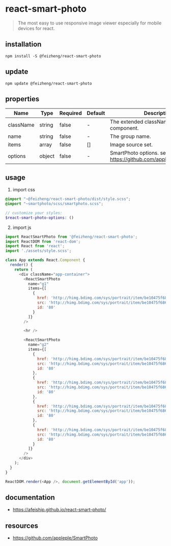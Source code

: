# react-smart-photo
> The most easy to use responsive image viewer especially for mobile devices for react.

## installation
```shell
npm install -S @feizheng/react-smart-photo
```

## update
```shell
npm update @feizheng/react-smart-photo
```

## properties
| Name      | Type   | Required | Default | Description                                                     |
| --------- | ------ | -------- | ------- | --------------------------------------------------------------- |
| className | string | false    | -       | The extended className for component.                           |
| name      | string | false    | -       | The group name.                                                 |
| items     | array  | false    | []      | Image source set.                                               |
| options   | object | false    | -       | SmartPhoto options. see: https://github.com/appleple/SmartPhoto |


## usage
1. import css
  ```scss
  @import "~@feizheng/react-smart-photo/dist/style.scss";
  @import "~smartphoto/scss/smartphoto.scss";

  // customize your styles:
  $react-smart-photo-options: ()
  ```
2. import js
  ```js
  import ReactSmartPhoto from '@feizheng/react-smart-photo';
  import ReactDOM from 'react-dom';
  import React from 'react';
  import './assets/style.scss';

  class App extends React.Component {
    render() {
      return (
        <div className="app-container">
          <ReactSmartPhoto
            name="g1"
            items={[
              {
                href: 'http://himg.bdimg.com/sys/portrait/item/be10475f686d6c73db00.jpg',
                src: 'http://himg.bdimg.com/sys/portrait/item/be10475f686d6c73db00.jpg',
                id: '80'
              }
            ]}
          />

          <hr />

          <ReactSmartPhoto
            name="g2"
            items={[
              {
                href: 'http://himg.bdimg.com/sys/portrait/item/be10475f686d6c73db00.jpg',
                src: 'http://himg.bdimg.com/sys/portrait/item/be10475f686d6c73db00.jpg',
                id: '80'
              },
              {
                href: 'http://himg.bdimg.com/sys/portrait/item/be10475f686d6c73db00.jpg',
                src: 'http://himg.bdimg.com/sys/portrait/item/be10475f686d6c73db00.jpg',
                id: '80'
              },
              {
                href: 'http://himg.bdimg.com/sys/portrait/item/be10475f686d6c73db00.jpg',
                src: 'http://himg.bdimg.com/sys/portrait/item/be10475f686d6c73db00.jpg',
                id: '80'
              },
              {
                href: 'http://himg.bdimg.com/sys/portrait/item/be10475f686d6c73db00.jpg',
                src: 'http://himg.bdimg.com/sys/portrait/item/be10475f686d6c73db00.jpg',
                id: '80'
              }
            ]}
          />
        </div>
      );
    }
  }

  ReactDOM.render(<App />, document.getElementById('app'));

  ```

## documentation
- https://afeiship.github.io/react-smart-photo/

## resources
- https://github.com/appleple/SmartPhoto
